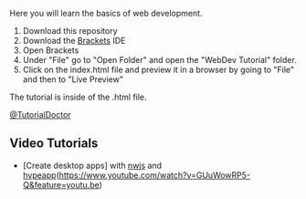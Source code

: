 Here you will learn the basics of web development. 

1. Download this repository
2. Download the [Brackets](http://brackets.io) IDE
3. Open Brackets
4. Under "File" go to "Open Folder" and open the "WebDev Tutorial" folder.
5. Click on the index.html file and preview it in a browser by going to "File" and then to "Live Preview"

The tutorial is inside of the .html file.

[@TutorialDoctor](https://twitter.com/TutorialDoctor)

## Video Tutorials

- [Create desktop apps] with [nwjs](http://nwjs.io) and [hypeapp](http://tumult.com)(https://www.youtube.com/watch?v=GUuWowRP5-Q&feature=youtu.be)
